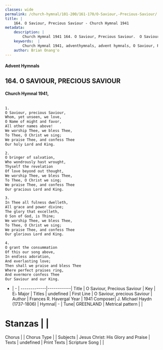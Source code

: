 ```yaml
---
classes: wide
permalink: /church-hymnal/101-200/161-170/O-Saviour,-Precious-Saviour/
title: |
    164. O Saviour, Precious Saviour - Church Hymnal 1941
metadata:
    description: |
        Church Hymnal 1941 164. O Saviour, Precious Saviour.  O Saviour, precious Saviour,  Whom, yet unseen, we love,  O Name of might and favor,  All other names above!  We worship Thee, we bless Thee,  To Thee, O Christ we sing;  We praise Thee, and confess Thee  Our holy Lord and King.  
    keywords:  |
        Church Hymnal 1941, adventhymnals, advent hymnals, O Saviour, Precious Saviour, O Saviour, precious Saviour. 
    author: Brian Onang'o
---
```


#### Advent Hymnals
## 164. O SAVIOUR, PRECIOUS SAVIOUR
####  Church Hymnal 1941,

```txt

1.
O Saviour, precious Saviour, 
Whom, yet unseen, we love, 
O Name of might and favor, 
All other names above! 
We worship Thee, we bless Thee, 
To Thee, O Christ we sing; 
We praise Thee, and confess Thee 
Our holy Lord and King. 

2.
O bringer of salvation, 
Who wondrously hast wrought, 
Thyself the revelation 
Of love beyond out thought, 
We worship Thee, we bless Thee, 
To Thee, O Christ we sing; 
We praise Thee, and confess Thee 
Our gracious Lord and King. 

3.
In Thee all fulness dwelleth, 
All grace and power divine; 
The glory that excelleth, 
O Son of God, is Thine; 
We worship Thee, we bless Thee, 
To Thee, O Christ we sing; 
We praise Thee, and confess Thee 
Our glorious Lord and King. 

4.
O grant the consummation 
Of this our song above, 
In endless adoration, 
And everlasting love; 
Then shall we praise and bless Thee 
Where perfect praises ring, 
And evermore confess Thee 
Our Saviour and our King.


```

- |   -  |
-------------|------------|
Title | O Saviour, Precious Saviour |
Key | E♭ Major |
Titles | undefined |
First Line | O Saviour, precious Saviour |
Author | Frances R. Havergal
Year | 1941
Composer| J. Michael Haydn (1737-1806) |
Hymnal|  - |
Tune| GREENLAND |
Metrical pattern | |
# Stanzas |  |
Chorus |  |
Chorus Type |  |
Subjects | Jesus Christ: His Glory and Praise |
Texts | undefined |
Print Texts | 
Scripture Song |  |
    
